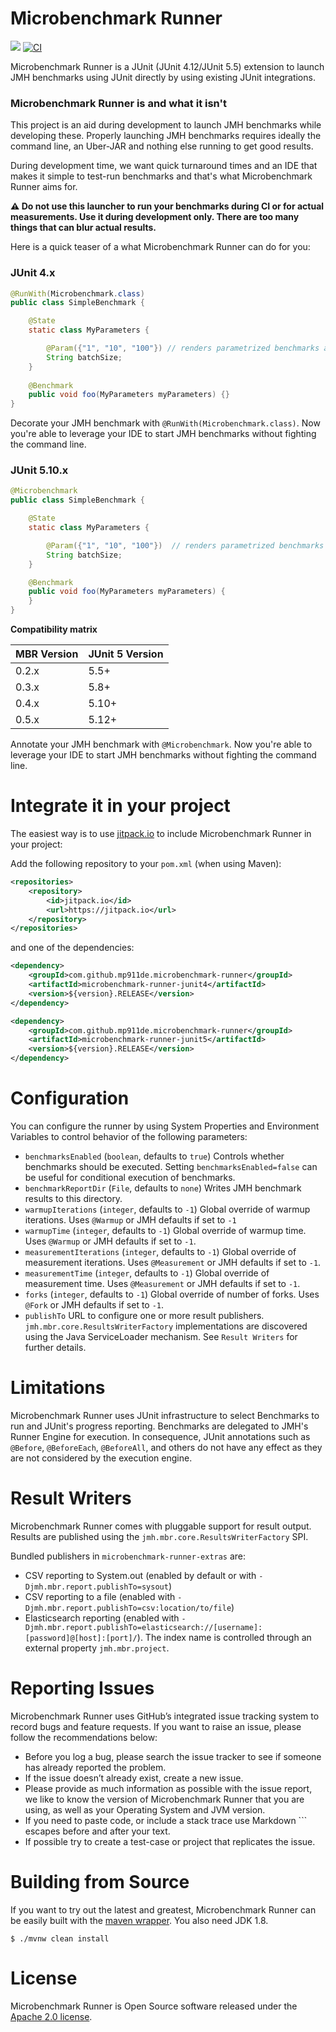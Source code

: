 Microbenchmark Runner
=====================

[![](https://jitpack.io/v/mp911de/microbenchmark-runner.svg)](https://jitpack.io/#mp911de/microbenchmark-runner) [![CI](https://github.com/mp911de/microbenchmark-runner/actions/workflows/ci.yml/badge.svg)](https://github.com/mp911de/microbenchmark-runner/actions/workflows/ci.yml)

Microbenchmark Runner is a JUnit (JUnit 4.12/JUnit 5.5) extension to launch JMH benchmarks using JUnit directly by using existing JUnit integrations.

### Microbenchmark Runner is and what it isn't

This project is an aid during development to launch JMH benchmarks while developing these. Properly launching JMH benchmarks requires ideally the command line, an Uber-JAR and nothing else running to get good results.

During development time, we want quick turnaround times and an IDE that makes it simple to test-run benchmarks and that's what Microbenchmark Runner aims for.

**:warning: Do not use this launcher to run your benchmarks during CI or for actual measurements. Use it during development only. There are too many things that can blur actual results.** 

Here is a quick teaser of a what Microbenchmark Runner can do for you:

### JUnit 4.x

```java
@RunWith(Microbenchmark.class)
public class SimpleBenchmark {

    @State
    static class MyParameters {

        @Param({"1", "10", "100"}) // renders parametrized benchmarks as sub-tests
        String batchSize;
    }
    
    @Benchmark
    public void foo(MyParameters myParameters) {}
}
```

Decorate your JMH benchmark with `@RunWith(Microbenchmark.class)`. Now you're able to leverage your IDE to start JMH benchmarks without fighting the command line. 

### JUnit 5.10.x

```java
@Microbenchmark
public class SimpleBenchmark {

    @State
	static class MyParameters {

		@Param({"1", "10", "100"})  // renders parametrized benchmarks as sub-tests
		String batchSize;
	}

	@Benchmark
	public void foo(MyParameters myParameters) {
	}
}
```

**Compatibility matrix**

| MBR Version | JUnit 5 Version |
|-------------|-----------------|
| 0.2.x       | 5.5+            |
| 0.3.x       | 5.8+            |
| 0.4.x       | 5.10+           |
| 0.5.x       | 5.12+           |

Annotate your JMH benchmark with `@Microbenchmark`. Now you're able to leverage your IDE
to start JMH benchmarks without fighting the command line.

# Integrate it in your project

The easiest way is to
use [jitpack.io](https://jitpack.io/#mp911de/microbenchmark-runner/main) to include
Microbenchmark Runner in your project:

Add the following repository to your `pom.xml` (when using Maven):

```xml
<repositories>
    <repository>
        <id>jitpack.io</id>
        <url>https://jitpack.io</url>
    </repository>
</repositories>
```

and one of the dependencies:

```xml
<dependency>
    <groupId>com.github.mp911de.microbenchmark-runner</groupId>
    <artifactId>microbenchmark-runner-junit4</artifactId>
    <version>${version}.RELEASE</version>
</dependency>
```

```xml
<dependency>
    <groupId>com.github.mp911de.microbenchmark-runner</groupId>
    <artifactId>microbenchmark-runner-junit5</artifactId>
    <version>${version}.RELEASE</version>
</dependency>
```

# Configuration

You can configure the runner by using System Properties and Environment Variables to control behavior of the following parameters:

* `benchmarksEnabled` (`boolean`, defaults to `true`) Controls whether benchmarks should be executed. Setting `benchmarksEnabled=false` can be useful for conditional execution of benchmarks.
* `benchmarkReportDir` (`File`, defaults to `none`) Writes JMH benchmark results to this directory.
* `warmupIterations` (`integer`, defaults to `-1`) Global override of warmup iterations. Uses `@Warmup` or JMH defaults if set to `-1`
* `warmupTime` (`integer`, defaults to `-1`) Global override of warmup time. Uses `@Warmup` or JMH defaults if set to `-1`. 
* `measurementIterations` (`integer`, defaults to `-1`) Global override of measurement iterations. Uses `@Measurement` or JMH defaults if set to `-1`. 
* `measurementTime` (`integer`, defaults to `-1`) Global override of measurement time. Uses `@Measurement` or JMH defaults if set to `-1`. 
* `forks` (`integer`, defaults to `-1`) Global override of number of forks. Uses `@Fork` or JMH defaults if set to `-1`.
* `publishTo` URL to configure one or more result publishers. `jmh.mbr.core.ResultsWriterFactory` implementations are discovered using the Java ServiceLoader mechanism. See `Result Writers` for further details.

# Limitations

Microbenchmark Runner uses JUnit infrastructure to select Benchmarks to run and JUnit's progress reporting. Benchmarks are delegated to JMH's Runner Engine for execution. In consequence, JUnit annotations such as `@Before`, `@BeforeEach`, `@BeforeAll`, and others do not have any effect as they are not considered by the execution engine.

# Result Writers

Microbenchmark Runner comes with pluggable support for result output. Results are published using the `jmh.mbr.core.ResultsWriterFactory` SPI.

Bundled publishers in `microbenchmark-runner-extras` are:

* CSV reporting to System.out (enabled by default or with `-Djmh.mbr.report.publishTo=sysout`)
* CSV reporting to a file (enabled with `-Djmh.mbr.report.publishTo=csv:location/to/file`)
* Elasticsearch reporting (enabled with `-Djmh.mbr.report.publishTo=elasticsearch://[username]:[password]@[host]:[port]/`). The index name is controlled through an external property `jmh.mbr.project`.     

# Reporting Issues

Microbenchmark Runner uses GitHub’s integrated issue tracking system to record bugs and feature requests. If you want to raise an issue, please follow the recommendations below:

* Before you log a bug, please search the issue tracker to see if someone has already reported the problem.
* If the issue doesn’t already exist, create a new issue.
* Please provide as much information as possible with the issue report, we like to know the version of Microbenchmark Runner that you are using, as well as your Operating System and JVM version.
* If you need to paste code, or include a stack trace use Markdown \`\`\` escapes before and after your text.
* If possible try to create a test-case or project that replicates the issue. 

# Building from Source

If you want to try out the latest and greatest, Microbenchmark Runner can be easily built with the [maven wrapper](https://github.com/takari/maven-wrapper). You also need JDK 1.8.

```
$ ./mvnw clean install
```

# License

Microbenchmark Runner is Open Source software released under the [Apache 2.0 license](http://www.apache.org/licenses/LICENSE-2.0.html).
